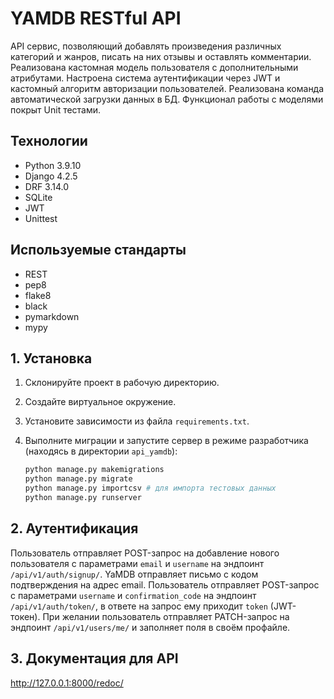 # YAMDB RESTful API

API сервис, позволяющий добавлять произведения различных категорий и жанров,
писать на них отзывы и оставлять комментарии. Реализована кастомная модель
пользователя с дополнительными атрибутами. Настроена система аутентификации
через JWT и кастомный алгоритм авторизации пользователей. Реализована команда
автоматической загрузки данных в БД. Функционал работы с моделями покрыт Unit
тестами.

## Технологии

- Python 3.9.10
- Django 4.2.5
- DRF 3.14.0
- SQLite
- JWT
- Unittest

## Используемые стандарты

- REST
- pep8
- flake8
- black
- pymarkdown
- mypy

## 1. Установка

1. Склонируйте проект в рабочую директорию.
2. Создайте виртуальное окружение.
3. Установите зависимости из файла `requirements.txt`.
4. Выполните миграции и запустите сервер в режиме разработчика
   (находясь в директории `api_yamdb`):

    ```bash
    python manage.py makemigrations
    python manage.py migrate
    python manage.py importcsv # для импорта тестовых данных
    python manage.py runserver
    ```

## 2. Аутентификация

Пользователь отправляет POST-запрос на добавление нового пользователя с
параметрами `email` и `username` на эндпоинт `/api/v1/auth/signup/`.
YaMDB отправляет письмо с кодом подтверждения на адрес email.
Пользователь отправляет POST-запрос с параметрами `username` и
`confirmation_code` на эндпоинт `/api/v1/auth/token/`, в ответе на запрос ему
приходит `token` (JWT-токен).
При желании пользователь отправляет PATCH-запрос на эндпоинт
`/api/v1/users/me/` и заполняет поля в своём профайле.

## 3. Документация для API

http://127.0.0.1:8000/redoc/
